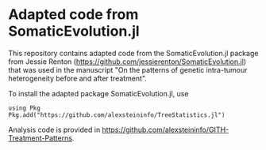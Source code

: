 # Adapted code from SomaticEvolution.jl

This repository contains adapted code from the SomaticEvolution.jl package from Jessie Renton (https://github.com/jessierenton/SomaticEvolution.jl) that was used in the manuscript "On the patterns of genetic intra-tumour heterogeneity before and after treatment".

To install the adapted package SomaticEvolution.jl, use
```
using Pkg
Pkg.add("https://github.com/alexsteininfo/TreeStatistics.jl")
```

Analysis code is provided in https://github.com/alexsteininfo/GITH-Treatment-Patterns.

